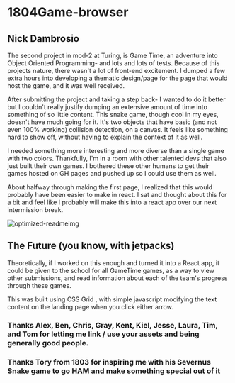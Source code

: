 # 1804Game-browser
## Nick Dambrosio

The second project in mod-2 at Turing, is Game Time, an adventure into Object Oriented Programming- and lots and lots of tests.
Because of this projects nature, there wasn't a lot of front-end excitement. I dumped a few extra hours into developing a thematic design/page for the page that would host the game, and it was well received.

After submitting the project and taking a step back- I wanted to do it better but I couldn't really justify dumping an extensive amount of time into something of so little content. This snake game, though cool in my eyes, doesn't have much going for it. It's two objects that have basic (and not even 100% working) collision detection, on a canvas. It feels like something hard to show off, without having to explain the context of it as well.

I needed something more interesting and more diverse than a single game with two colors. Thankfully, I'm in a room with other talented devs that also just built their own games. I bothered these other humans to get their games hosted on GH pages and pushed up so I could use them as well. 

About halfway through making the first page, I realized that this would probably have been easier to make in react. I sat and thought about this for a bit and feel like I probably will make this into a react app over our next intermission break.

![optimized-readmeimg](https://user-images.githubusercontent.com/34214595/42986475-e683575c-8bb2-11e8-9f99-099fe19a5acb.jpg)

## The Future (you know, with jetpacks)
Theoretically, if I worked on this enough and turned it into a React app, it could be given to the school for all GameTime games, as a way to view other submissions, and read information about each of the team's progress through these games.

This was built using CSS Grid , with simple javascript modifying the text content on the landing page when you click either arrow. 


### Thanks Alex, Ben, Chris, Gray, Kent, Kiel, Jesse, Laura, Tim, and Tom for letting me link / use your assets and being generally good people. 

### Thanks Tory from 1803 for inspiring me with his Severnus Snake game to go HAM and make something special out of it
